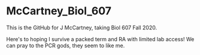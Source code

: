 # McCartney_Biol_607

This is the GitHub for J McCartney, taking Biol 607 Fall 2020.

Here's to hoping I survive a packed term and RA with limited lab access! We can pray to the PCR gods, they seem to like me. 
